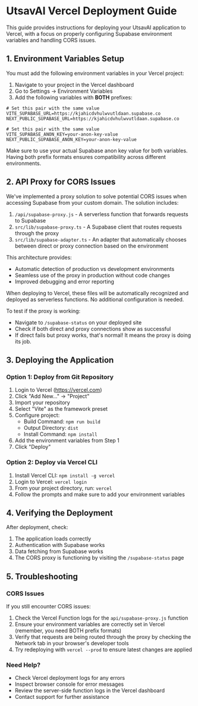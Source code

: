 # UtsavAI Vercel Deployment Guide

This guide provides instructions for deploying your UtsavAI application to Vercel, with a focus on properly configuring Supabase environment variables and handling CORS issues.

## 1. Environment Variables Setup

You must add the following environment variables in your Vercel project:

1. Navigate to your project in the Vercel dashboard
2. Go to Settings → Environment Variables
3. Add the following variables with **BOTH** prefixes:

```
# Set this pair with the same value
VITE_SUPABASE_URL=https://kjahicdvhulwvutldaan.supabase.co
NEXT_PUBLIC_SUPABASE_URL=https://kjahicdvhulwvutldaan.supabase.co

# Set this pair with the same value
VITE_SUPABASE_ANON_KEY=your-anon-key-value
NEXT_PUBLIC_SUPABASE_ANON_KEY=your-anon-key-value
```

Make sure to use your actual Supabase anon key value for both variables. Having both prefix formats ensures compatibility across different environments.

## 2. API Proxy for CORS Issues

We've implemented a proxy solution to solve potential CORS issues when accessing Supabase from your custom domain. The solution includes:

1. `/api/supabase-proxy.js` - A serverless function that forwards requests to Supabase
2. `src/lib/supabase-proxy.ts` - A Supabase client that routes requests through the proxy
3. `src/lib/supabase-adapter.ts` - An adapter that automatically chooses between direct or proxy connection based on the environment

This architecture provides:
- Automatic detection of production vs development environments
- Seamless use of the proxy in production without code changes
- Improved debugging and error reporting

When deploying to Vercel, these files will be automatically recognized and deployed as serverless functions. No additional configuration is needed.

To test if the proxy is working:
- Navigate to `/supabase-status` on your deployed site
- Check if both direct and proxy connections show as successful
- If direct fails but proxy works, that's normal! It means the proxy is doing its job.

## 3. Deploying the Application

### Option 1: Deploy from Git Repository

1. Login to Vercel (https://vercel.com)
2. Click "Add New..." → "Project"
3. Import your repository
4. Select "Vite" as the framework preset
5. Configure project:
   - Build Command: `npm run build`
   - Output Directory: `dist`
   - Install Command: `npm install`
6. Add the environment variables from Step 1
7. Click "Deploy"

### Option 2: Deploy via Vercel CLI

1. Install Vercel CLI: `npm install -g vercel`
2. Login to Vercel: `vercel login`
3. From your project directory, run: `vercel`
4. Follow the prompts and make sure to add your environment variables

## 4. Verifying the Deployment

After deployment, check:

1. The application loads correctly
2. Authentication with Supabase works
3. Data fetching from Supabase works
4. The CORS proxy is functioning by visiting the `/supabase-status` page

## 5. Troubleshooting

### CORS Issues
If you still encounter CORS issues:

1. Check the Vercel Function logs for the `api/supabase-proxy.js` function
2. Ensure your environment variables are correctly set in Vercel (remember, you need BOTH prefix formats)
3. Verify that requests are being routed through the proxy by checking the Network tab in your browser's developer tools
4. Try redeploying with `vercel --prod` to ensure latest changes are applied

### Need Help?
- Check Vercel deployment logs for any errors
- Inspect browser console for error messages
- Review the server-side function logs in the Vercel dashboard
- Contact support for further assistance 